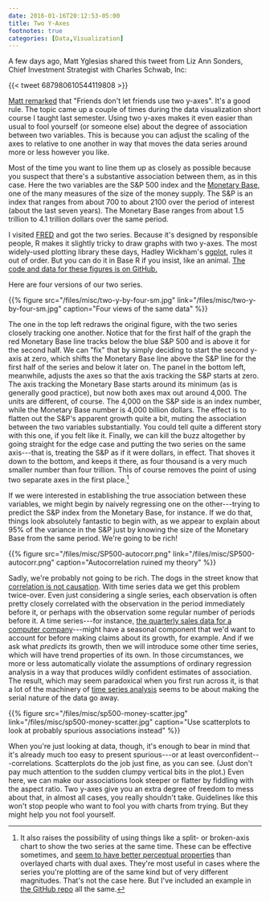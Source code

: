 ```yaml
---
date: 2016-01-16T20:12:53-05:00
title: Two Y-Axes
footnotes: true
categories: [Data,Visualization]
---
```


A few days ago, Matt Yglesias shared this tweet from Liz Ann Sonders, Chief Investment Strategist with Charles Schwab, Inc: 

{{< tweet 687980610544119808 >}}

[Matt remarked](https://twitter.com/mattyglesias/status/687989460424912902) that "Friends don't let friends use two y-axes". It's a good rule. The topic came up a couple of times during the data visualization short course I taught last semester. Using two y-axes makes it even easier than usual to fool yourself (or someone else) about the degree of association between two variables. This is because you can adjust the scaling of the axes to relative to one another in way that moves the data series around more or less however you like. 

Most of the time you want to line them up as closely as possible because you suspect that there's a substantive association between them, as in this case. Here the two variables are the S&P 500 index and the [Monetary Base](http://www.federalreserve.gov/faqs/money_12845.htm), one of the many measures of the size of the money supply. The S&P is an index that ranges from about 700 to about 2100 over the period of interest (about the last seven years). The Monetary Base ranges from about 1.5 trillion to 4.1 trillion dollars over the same period.

I visited [FRED](https://research.stlouisfed.org/fred2/) and got the two series. Because it's designed by responsible people, R makes it slightly tricky to draw graphs with two y-axes. The most widely-used plotting library these days, Hadley Wickham's [ggplot](http://docs.ggplot2.org/current/index.html), rules it out of order. But you can do it in Base R if you insist, like an animal. [The code and data for these figures is on GitHub.](https://github.com/kjhealy/two-y-axes)

Here are four versions of our two series. 

{{% figure src="/files/misc/two-y-by-four-sm.jpg" link="/files/misc/two-y-by-four-sm.jpg" caption="Four views of the same data" %}}

The one in the top left redraws the original figure, with the two series closely tracking one another. Notice that for the first half of the graph the red Monetary Base line tracks below the blue S&P 500 and is above it for the second half. We can "fix" that by simply deciding to start the second y-axis at zero, which shifts the Monetary Base line above the S&P line for the first half of the series and below it later on. The panel in the bottom left, meanwhile, adjusts the axes so that the axis tracking the S&P starts at zero. The axis tracking the Monetary Base starts around its minimum (as is generally good practice), but now both axes max out around 4,000. The units are different, of course. The 4,000 on the S&P side is an index number, while the Monetary Base number is 4,000 billion dollars. The effect is to flatten out the S&P's apparent growth quite a bit, muting the association between the two variables substantially. You could tell quite a different story with this one, if you felt like it. Finally, we can kill the buzz altogether by going straight for the edge case and putting the two series on the same axis---that is, treating the S&P as if it were dollars, in effect. That shoves it down to the bottom, and keeps it there, as four thousand is a very much smaller number than four trillion. This of course removes the point of using two separate axes in the first place.[^1]

If we were interested in establishing the true association between these variables, we might begin by naively regressing one on the other---trying to predict the S&P index from the Monetary Base, for instance. If we do that, things look absolutely fantastic to begin with, as we appear to explain about 95% of the variance in the S&P just by knowing the size of the Monetary Base from the same period. We're going to be rich! 

{{% figure src="/files/misc/SP500-autocorr.png" link="/files/misc/SP500-autocorr.png" caption="Autocorrelation ruined my theory" %}}

Sadly, we're probably not going to be rich. The dogs in the street know that [correlation is not causation](http://kieranhealy.org/blog/archives/2008/06/29/no-idea-more-obscure-and-uncertain/). With time series data we get this problem twice-over. Even just considering a single series, each observation is often pretty closely correlated with the observation in the period immediately before it, or perhaps with the observation some regular number of periods before it. A time series---for instance, [the quarterly sales data for a computer company](http://kieranhealy.org/blog/archives/2015/07/22/apple-sales-trends-q2-2015/)---might have a seasonal component that we'd want to account for before making claims about its growth, for example. And if we ask what *predicts* its growth, then we will introduce some other time series, which will have trend properties of its own. In those circumstances, we more or less automatically violate the assumptions of ordinary regression analysis in a way that produces wildly confident estimates of association. The result, which may seem paradoxical when you first run across it, is that a lot of the machinery of [time series analysis](https://en.wikipedia.org/wiki/Time_series) seems to be about making the serial nature of the data go away. 

{{% figure src="/files/misc/sp500-money-scatter.jpg" link="/files/misc/sp500-money-scatter.jpg" caption="Use scatterplots to look at probably spurious associations instead" %}}

When you're just looking at data, though, it's enough to bear in mind that it's already much too easy to present spurious---or at least overconfident---correlations. Scatterplots do the job just fine, as you can see. (Just don't pay much attention to the sudden clumpy vertical bits in the plot.) Even here, we can make our associations look steeper or flatter by fiddling with the aspect ratio. Two y-axes give you an extra degree of freedom to mess about that, in almost all cases, you really shouldn't take. Guidelines like this won't stop people who want to fool you with charts from trying. But they might help you not fool yourself.

[^1]: It also raises the possibility of using things like a split- or broken-axis chart to show the two series at the same time. These can be effective sometimes, and [seem to have better perceptual properties](https://hal.inria.fr/inria-00638535/document) than overlayed charts with dual axes. They're most useful in cases where the series you're plotting are of the same kind but of very different magnitudes. That's not the case here. But I've included an example in [the GitHub repo](https://github.com/kjhealy/two-y-axes) all the same.

